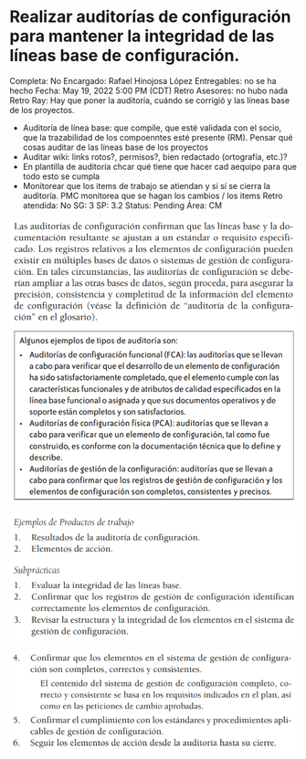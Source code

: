 # Realizar auditorías de configuración para mantener la integridad de las líneas base de configuración.

Completa: No
Encargado: Rafael Hinojosa López
Entregables: no se ha hecho
Fecha: May 19, 2022 5:00 PM (CDT)
Retro Asesores: no hubo nada
Retro Ray: Hay que poner la auditoría, cuándo se corrigió y las líneas base de los proyectos.
- Auditoría de línea base: que compile, que esté validada con el socio, que la trazabilidad de los compoenntes esté presente (RM). Pensar qué cosas auditar de las líneas base de los proyectos
- Auditar wiki: links rotos?, permisos?, bien redactado (ortografía, etc.)?
- En plantilla de auditoría chcar qué tiene que hacer cad aequipo para que todo esto se cumpla
- Monitorear que los items de trabajo se atiendan y si sí se cierra la auditoría. PMC monitorea que se hagan los cambios / los items 
Retro atendida: No
SG: 3
SP: 3.2
Status: Pending
Área: CM

![Untitled](Realizar%20auditori%CC%81as%20de%20configuracio%CC%81n%20para%20manten%20fd12e84b151d4e22a9e76332608ffb39/Untitled.png)

![Untitled](Realizar%20auditori%CC%81as%20de%20configuracio%CC%81n%20para%20manten%20fd12e84b151d4e22a9e76332608ffb39/Untitled%201.png)

![Untitled](Realizar%20auditori%CC%81as%20de%20configuracio%CC%81n%20para%20manten%20fd12e84b151d4e22a9e76332608ffb39/Untitled%202.png)